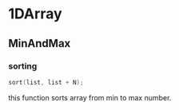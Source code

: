 # 1DArray

## MinAndMax

### sorting

```c++
sort(list, list + N);
```
this function sorts array from min to max number.
